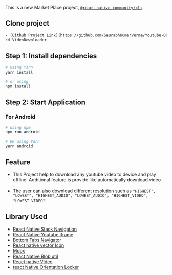 This is a new Market Place project, [`@react-native-community/cli`](https://github.com/react-native-community/cli).

## Clone project

```bash
- [Github Project Link](https://github.com/SaurabhKumarVerma/Youtube-Downloader)
cd VideoDownloader
```

## Step 1: Install dependencies

```bash
# using Yarn
yarn install

# or using
npm install

```

## Step 2: Start Application

### For Android

```bash
# using npm
npm run android

# OR using Yarn
yarn android
```

## Feature

- This Project help to download any youtube video to device and play offline. Additional feature is provide like automatically download video<br>.
- The user can also download different resolution such as `"HIGHEST", "LOWEST", "HIGHEST_AUDIO", "LOWEST_AUDIO", "HIGHEST_VIDEO", "LOWEST_VIDEO"`.

## Library Used

- [React Native Stack Navigation](https://reactnavigation.org/docs/native-stack-navigator)
- [React Native Youtube iframe](https://www.npmjs.com/package/react-native-youtube-iframe)
- [Bottom Tabs Navigator](https://reactnavigation.org/docs/bottom-tab-navigator)
- [React native vector Icon](https://www.npmjs.com/package/react-native-vector-icons)
- [Mobx](https://mobx.js.org/README.html)
- [React Native Blob util](https://www.npmjs.com/package/react-native-blob-util)
- [React native Video](https://www.npmjs.com/package/react-native-video)
- [react Native Orientation Locker](https://www.npmjs.com/package/react-native-orientation-locker)
